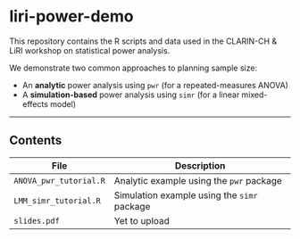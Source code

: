 # liri-power-demo

This repository contains the R scripts and data used in the CLARIN-CH & LiRI workshop on statistical power analysis.

We demonstrate two common approaches to planning sample size:

- An **analytic** power analysis using `pwr` (for a repeated-measures ANOVA)
- A **simulation-based** power analysis using `simr` (for a linear mixed-effects model)

---

## Contents

| File                          | Description                                       |
|-------------------------------|---------------------------------------------------|
| `ANOVA_pwr_tutorial.R`        | Analytic example using the `pwr` package         |
| `LMM_simr_tutorial.R`         | Simulation example using the `simr` package      |
| `slides.pdf`                  | Yet to upload                                       |

